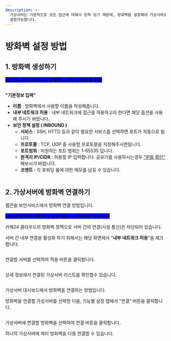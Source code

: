 ```yaml
---
description: >-
  가상서버는 기본적으로 모든 접근에 대해서 닫혀 있기 때문에, 방화벽을 설정해야 가상서버로의 접근이 허용됩니다. 가상서버에 한개에 방화벽만
  설정가능합니다.
---
```


# 방화벽 설정 방법

## 1. 방화벽 생성하기

<mark style="background-color:blue;">웹콘솔 > 보안서비스 > 방화벽 > 새로운 방화벽 생성</mark>

<figure><img src="https://filesystem.cafe24.com/hosting/cloud_service/2020/03/12/1817a7ac3176d018f050557ed7fdf19d_1583999970.png" alt=""><figcaption></figcaption></figure>

**"기본정보 입력"**

* **이름** : 방화벽에서 사용할 이름을 작성해줍니다.
* **내부 네트워크 허용** : 내부 네트워크에 접근을 허용하고자 한다면 해당 옵션을 사용해 주시기 바랍니다.
* **보안 정책 설정 ( INBOUND )** &#x20;
  * **서비스** : SSH, HTTD 등과 같이 필요한 서비스를 선택하면 포트가 자동으로 됩니다.
  * **프로토콜** : TCP, UDP 중 사용할 프로토콜을 지정해주시면됩니다.
  * **포트범위** : 지원하는 포트 범위는 1-65535 입니다.
  * **원격지 IP/CIDR** :  허용할 IP 입력합니다. 공유기를 사용하시는경우 ["IP를 확인"](http://ifconfig.kr/) 해보시기 바랍니다.
  * **코멘트** : 각 포워딩 룰에 대한 메모를 남길 수 있습니다.&#x20;

<figure><img src="https://filesystem.cafe24.com/hosting/cloud_service/2022/03/16/fbd4e9be511d0f4747cca7987c8e8592_1647396047.jpg" alt=""><figcaption></figcaption></figure>







## 2. 가상서버에 방화벽 연결하기

웹콘솔 보안서비스에서 방화벽 연결 방법입니다.

<mark style="background-color:blue;">생성한 방화벽 선택 후 > 상세 정보 > 가상서버 연결 설정</mark>

카페24 클라우드의 방화벽 정책으로 서버 간의 연결(사설 통신)은 차단되어 있습니다.

서버 간 내부 연결을 활성화 하기 위해서는 해당 화면에서 "**내부 네트워크 허용**"을 체크합니다.

<figure><img src="https://filesystem.cafe24.com/hosting/cloud_service/2021/04/09/ff0f0de0ce6b26de352f3e7f430856b0_1617956074.jpg" alt=""><figcaption></figcaption></figure>

연결할 서버를 선택하여 적용 버튼을 클릭합니다.

<figure><img src="https://filesystem.cafe24.com/hosting/cloud_service/2020/03/12/cda5e1ad72a8eb1c64d073a9cd70af92_1584000170.png" alt=""><figcaption></figcaption></figure>

상세 정보에서 연결된 가상서버 리스트를 확인할수 있습니다.

<figure><img src="https://filesystem.cafe24.com/hosting/cloud_service/2020/03/12/6cc2e864828dcaef02d181b328c578a0_1584000193.png" alt=""><figcaption></figcaption></figure>

가상서버 대시보드에서 방화벽을 연결하는 방법입니다.

방화벽을 연결할 가성서버를 선택한 다음, 기능별 설정 탭에서 "연결" 버튼을 클릭합니다.

<figure><img src="https://filesystem.cafe24.com/hosting/cloud_service/2020/03/12/2efc9f9424ce7aaaab9788205b441ac4_1584002222.png" alt=""><figcaption></figcaption></figure>

가상서버에 연결할 방화벽을 선택하여 연결 버튼을 클릭합니다.

하나의 가상서버에 여러 방화벽을 다중 연결할 수 있습니다.

<figure><img src="https://filesystem.cafe24.com/hosting/cloud_service/2022/06/15/11a93c489612d4cd887d14bd7130d9f4_1655252012.jpg" alt=""><figcaption></figcaption></figure>

